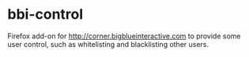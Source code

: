 bbi-control
===========

Firefox add-on for http://corner.bigblueinteractive.com to provide some user control,
such as whitelisting and blacklisting other users.
